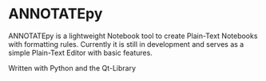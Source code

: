 # ANNOTATEpy

ANNOTATEpy is a lightweight Notebook tool to create Plain-Text Notebooks with formatting rules.
Currently it is still in development and serves as a simple Plain-Text Editor with basic features.

Written with Python and the Qt-Library
